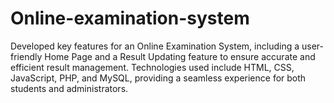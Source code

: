 # Online-examination-system
Developed key features for an Online Examination System, including a user-friendly Home Page and a Result Updating feature to ensure accurate and efficient result management. Technologies used include HTML, CSS, JavaScript, PHP, and MySQL, providing a seamless experience for both students and administrators.
